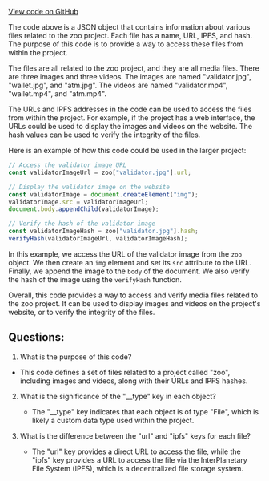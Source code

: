 [View code on GitHub](zoo-labs/zoo/blob/master/core/src/ipfs/localhost.json)

The code above is a JSON object that contains information about various files related to the zoo project. Each file has a name, URL, IPFS, and hash. The purpose of this code is to provide a way to access these files from within the project. 

The files are all related to the zoo project, and they are all media files. There are three images and three videos. The images are named "validator.jpg", "wallet.jpg", and "atm.jpg". The videos are named "validator.mp4", "wallet.mp4", and "atm.mp4". 

The URLs and IPFS addresses in the code can be used to access the files from within the project. For example, if the project has a web interface, the URLs could be used to display the images and videos on the website. The hash values can be used to verify the integrity of the files. 

Here is an example of how this code could be used in the larger project:

```javascript
// Access the validator image URL
const validatorImageUrl = zoo["validator.jpg"].url;

// Display the validator image on the website
const validatorImage = document.createElement("img");
validatorImage.src = validatorImageUrl;
document.body.appendChild(validatorImage);

// Verify the hash of the validator image
const validatorImageHash = zoo["validator.jpg"].hash;
verifyHash(validatorImageUrl, validatorImageHash);
```

In this example, we access the URL of the validator image from the `zoo` object. We then create an `img` element and set its `src` attribute to the URL. Finally, we append the image to the `body` of the document. We also verify the hash of the image using the `verifyHash` function. 

Overall, this code provides a way to access and verify media files related to the zoo project. It can be used to display images and videos on the project's website, or to verify the integrity of the files.
## Questions: 
 1. What is the purpose of this code?
   - This code defines a set of files related to a project called "zoo", including images and videos, along with their URLs and IPFS hashes.

2. What is the significance of the "__type" key in each object?
   - The "__type" key indicates that each object is of type "File", which is likely a custom data type used within the project.

3. What is the difference between the "url" and "ipfs" keys for each file?
   - The "url" key provides a direct URL to access the file, while the "ipfs" key provides a URL to access the file via the InterPlanetary File System (IPFS), which is a decentralized file storage system.